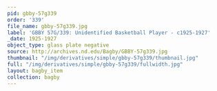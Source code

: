 ```yaml
---
pid: gbby-57g339
order: '339'
file_name: gbby-57g339.jpg
label: 'GBBY 57G/339: Unidentified Basketball Player - c1925-1927'
_date: 1925-1927
object_type: glass plate negative
source: http://archives.nd.edu/Bagby/GBBY-57g339.jpg
thumbnail: "/img/derivatives/simple/gbby-57g339/thumbnail.jpg"
full: "/img/derivatives/simple/gbby-57g339/fullwidth.jpg"
layout: bagby_item
collection: bagby
---
```

